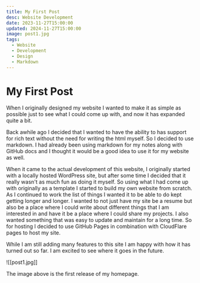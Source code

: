 ```yaml
---
title: My First Post
desc: Website Development
date: 2023-11-27T15:00:00
updated: 2024-11-27T15:00:00
image: post1.jpg
tags:
  - Website
  - Development
  - Design
  - Markdown
---
```

#
# My First Post

When I originally designed my website I wanted to make it as simple as possible just to see what I could come up with, and now it has expanded quite a bit.

Back awhile ago I decided that I wanted to have the ability to has support for rich text without the need for writing the 
html myself. So I decided to use markdown. I had already been using markdown for my notes along with GitHub docs and 
I thought it would be a good idea to use it for my website as well.

When it came to the actual development of this website, I originally started with a locally hosted WordPress site, but 
after some time I decided that it really wasn't as much fun as doing it myself. So using what I had come up with originally
as a template I started to build my own website from scratch. As I continued to work the list of things I wanted it to be
able to do kept getting longer and longer. I wanted to not just have my site be a resume but also be a place where I could 
write about different things that I am interested in and have it be a place where I could share my projects. I also wanted 
something that was easy to update and maintain for a long time. So for hosting I decided to use GitHub Pages in combination 
with CloudFlare pages to host my site.

While I am still adding many features to this site I am happy with how it has turned out so far. I am excited to see where
it goes in the future.

![[post1.jpg]]

The image above is the first release of my homepage.